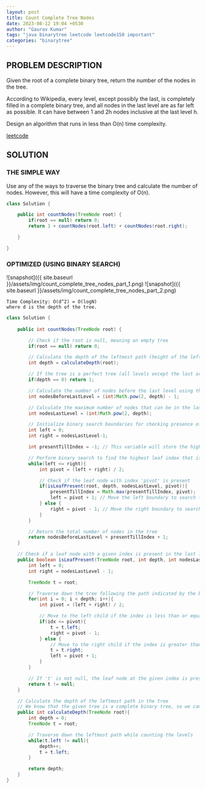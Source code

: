 ```yaml
---
layout: post
title: Count Complete Tree Nodes
date: 2023-08-12 19:04 +0530
author: "Gaurav Kumar"
tags: "java binarytree leetcode leetcode150 important"
categories: "binarytree"
---
```


## PROBLEM DESCRIPTION

Given the root of a complete binary tree, return the number of the nodes in the tree.

According to Wikipedia, every level, except possibly the last, is completely filled in a complete binary tree, and all nodes in the last level are as far left as possible. It can have between 1 and 2h nodes inclusive at the last level h.

Design an algorithm that runs in less than O(n) time complexity.

[leetcode](https://leetcode.com/problems/count-complete-tree-nodes/)

## SOLUTION

### THE SIMPLE WAY

Use any of the ways to traverse the binary tree and calculate the number of nodes. However, this will have a time complexity of O(n).

```java
class Solution {

    public int countNodes(TreeNode root) {
        if(root == null) return 0;
        return 1 + countNodes(root.left) + countNodes(root.right);

    }

}
```

### OPTIMIZED (USING BINARY SEARCH)

![snapshot]({{ site.baseurl }}/assets/img/count_complete_tree_nodes_part_1.png)
![snapshot]({{ site.baseurl }}/assets/img/count_complete_tree_nodes_part_2.png)

```text
Time Complexity: O(d^2) = O(logN)
where d is the depth of the tree.
```

```java
class Solution {
    
    public int countNodes(TreeNode root) {

        // Check if the root is null, meaning an empty tree
        if(root == null) return 0;

        // Calculate the depth of the leftmost path (height of the left subtree)
        int depth = calculateDepth(root);

        // If the tree is a perfect tree (all levels except the last are completely filled)
        if(depth == 0) return 1;

        // Calculate the number of nodes before the last level using the formula 2^d - 1
        int nodesBeforeLastLevel = (int)Math.pow(2, depth) - 1;

        // Calculate the maximum number of nodes that can be in the last level (between 1 and 2^d inclusive)
        int nodesLastLevel = (int)Math.pow(2, depth);

        // Initialize binary search boundaries for checking presence of leaf nodes
        int left = 0;
        int right = nodesLastLevel-1;

        int presentTillIndex = -1; // This variable will store the highest leaf index that is present

        // Perform binary search to find the highest leaf index that is present
        while(left <= right){
            int pivot = (left + right) / 2;

            // Check if the leaf node with index 'pivot' is present
            if(isLeafPresent(root, depth, nodesLastLevel, pivot)){
                presentTillIndex = Math.max(presentTillIndex, pivot);
                left = pivot + 1; // Move the left boundary to search for higher indices
            } else {
                right = pivot - 1; // Move the right boundary to search for lower indices
            }
        }

        // Return the total number of nodes in the tree
        return nodesBeforeLastLevel + presentTillIndex + 1;
    }

    // Check if a leaf node with a given index is present in the last level
    public boolean isLeafPresent(TreeNode root, int depth, int nodesLastLevel, int idx){
        int left = 0;
        int right = nodesLastLevel - 1;

        TreeNode t = root;

        // Traverse down the tree following the path indicated by the binary representation of idx
        for(int i = 0; i < depth; i++){
            int pivot = (left + right) / 2;

            // Move to the left child if the index is less than or equal to the pivot
            if(idx <= pivot){
                t = t.left;
                right = pivot - 1;
            } else {
                // Move to the right child if the index is greater than the pivot
                t = t.right;
                left = pivot + 1;
            }
        }

        // If 't' is not null, the leaf node at the given index is present
        return t != null;
    }

    // Calculate the depth of the leftmost path in the tree
    // We know that the given tree is a complete binary tree, so we can simply follow the left nodes
    public int calculateDepth(TreeNode root){
        int depth = 0;
        TreeNode t = root;

        // Traverse down the leftmost path while counting the levels
        while(t.left != null){
            depth++;
            t = t.left;
        }

        return depth;
    }
}
```
